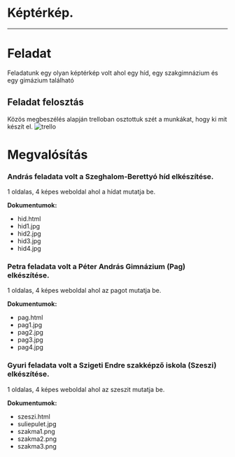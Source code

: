 # Képtérkép.
---------------
# Feladat
Feladatunk egy olyan képtérkép volt ahol egy híd, egy szakgimnázium és egy gimázium található

## Feladat felosztás
Közös megbeszélés alapján trelloban osztottuk szét a munkákat, hogy ki mit készít el.
![trello](https://github.com/AIGyuri/tesztproject/assets/145447217/ccc90226-d53a-4c8d-8a56-5418d71029f8)

# Megvalósítás

### András feladata volt a Szeghalom-Berettyó híd elkészítése.
1 oldalas, 4 képes weboldal ahol a hídat mutatja be.


**Dokumentumok:**
* hid.html
* hid1.jpg
* hid2.jpg
* hid3.jpg
* hid4.jpg

### Petra feladata volt a Péter András Gimnázium (Pag) elkészítése.
1 oldalas, 4 képes weboldal ahol az pagot mutatja be.

**Dokumentumok:**
* pag.html
* pag1.jpg
* pag2.jpg
* pag3.jpg
* pag4.jpg

### Gyuri feladata volt a Szigeti Endre szakképző iskola (Szeszi) elkészítése.
1 oldalas, 4 képes weboldal ahol az szeszit mutatja be.

**Dokumentumok:**
* szeszi.html
* suliepulet.jpg
* szakma1.png
* szakma2.png
* szakma3.png
